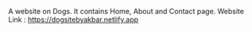 
A website on Dogs. 
It contains Home, About and Contact page.
Website Link :   https://dogsitebyakbar.netlify.app
